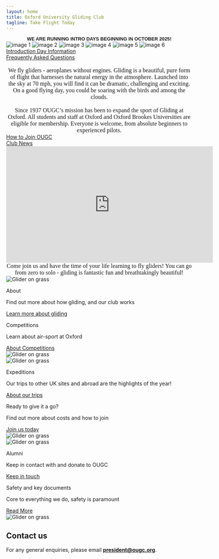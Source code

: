 ```yaml
---
layout: home
title: Oxford University Gliding Club
tagline: Take Flight Today
---
```

<div style="text-align: center; font-family: 'Montserrat', sans-serif; font-weight: 700;font-size: 0.8rem">
  WE ARE RUNNING INTRO DAYS BEGINNING IN OCTOBER 2025!
</div>

<div class="image-grid">
  <img src="assets/images/home/home_1.webp" alt="image 1">
  <img src="assets/images/home/home_2.webp" alt="image 2">
  <img src="assets/images/home/home_3.webp" alt="image 3">
  <img src="assets/images/home/home_4.jpeg" alt="image 4">
  <img src="assets/images/home/home_5.jpeg" alt="image 5">
  <img src="assets/images/home/home_6.jpeg" alt="image 6">
</div>

<div class="home-button-wrapper">
  <a href="introduction_days/key_information/" class="big-button">Introduction Day Information</a>
</div>

<div class="home-button-wrapper">
  <a href="membership/faqs/" class="big-button">Frequently Asked Questions</a>
</div>


<div style="text-align: center; font-family: 'Georgia', serif;font-size: 1rem">
<br>
  We fly gliders - aeroplanes without engines. Gliding is a beautiful, pure form of flight that harnesses the natural energy in the atmosphere. Launched into the sky at 70 mph, you will find it can be dramatic, challenging and exciting. On a good flying day, you could be soaring with the birds and among the clouds. 

<br>
<br>
  Since 1937 OUGC’s mission has been to expand the sport of Gliding at Oxford. All students and staff at Oxford and Oxford Brookes Universities are eligible for membership. Everyone is welcome, from absolute beginners to experienced pilots.
</div>


<div class="home-button-wrapper">
  <a href="membership/join/" class="big-button">How to Join OUGC</a>
</div>

<div class="home-button-wrapper">
  <a href="news/" class="big-button">Club News</a>
</div>

<div class="video-wrapper">
    <iframe width="560" height="315" src="https://www.youtube.com/embed/AiGAneGvtN0?si=hXtUArfT8WGXcLG1" title="YouTube video player" frameborder="0" allow="accelerometer; autoplay; clipboard-write; encrypted-media; gyroscope; picture-in-picture; web-share" referrerpolicy="strict-origin-when-cross-origin" allowfullscreen></iframe>
</div>
<div style="text-align: center; font-family: 'Georgia', serif;font-size: 1rem">
  Come join us and have the time of your life learning to fly gliders! You can go from zero to solo - gliding is fantastic fun and breathtakingly beautiful!
</div>

<div class="feature-section">
  <div class="feature-image">
    <img src="assets/images/home/home_7.webp" alt="Glider on grass">
  </div>
  <div class="feature-text">
    <p class="feature-label">About</p>
    <p class="feature-description">
      Find out more about how gliding, and our club works
    </p>
    <a href="about_gliding/" class="feature-button">Learn more about gliding</a>
  </div>
</div>

<div class="feature-section">

  <div class="feature-text">
      <p class="feature-label">Competitions</p>
      <p class="feature-description">
      Learn about air-sport at Oxford
      </p>
      <a href="competitions/varsity/" class="feature-button">About Competitions</a>
  </div>

  <div class="feature-image">
      <img src="assets/images/home/home_8.webp" alt="Glider on grass">
  </div>
</div>

<div class="feature-section">
  <div class="feature-image">
    <img src="assets/images/home/home_9.webp" alt="Glider on grass">
  </div>
  <div class="feature-text">
    <p class="feature-label">Expeditions</p>
    <p class="feature-description">
      Our trips to other UK sites and abroad are the highlights of the year!
    </p>
    <a href="trips_training_weeks_expeditions/trips/" class="feature-button"> About our trips</a>
  </div>
</div>


<div class="feature-section">
  <div class="feature-text">
      <p class="feature-label">Ready to give it a go?</p>
      <p class="feature-description">
      Find out more about costs and how to join
      </p>
      <a href="competitions/varsity/" class="feature-button">Join us today</a>
  </div>

  <div class="feature-image">
      <img src="assets/images/home/home_10.webp" alt="Glider on grass">
  </div>
</div>


<div class="feature-section">
  <div class="feature-image">
    <img src="assets/images/home/home_11.webp" alt="Glider on grass">
  </div>
  <div class="feature-text">
    <p class="feature-label">Alumni</p>
    <p class="feature-description">
      Keep in contact with and donate to OUGC
    </p>
    <a href="about_ougc/alumni_1937_club/" class="feature-button"> Keep in touch</a>
  </div>
</div>

<div class="feature-section">
  <div class="feature-text">
      <p class="feature-label">Safety and key documents</p>
      <p class="feature-description">
      Core to everything we do, safety is paramount
      </p>
      <a href="about_ougc/safety/" class="feature-button">Read More</a>
  </div>

  <div class="feature-image">
      <img src="assets/images/home/home_12.webp" alt="Glider on grass">
  </div>
</div>

## Contact us
For any general enquiries, please email **president@ougc.org**.